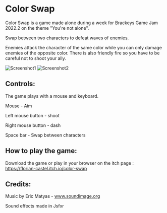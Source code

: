 # Color Swap

Color Swap is a game made alone during a week for Brackeys Game Jam 2022.2 on the theme "You're not alone".


Swap between two characters to defeat waves of enemies.

Enemies attack the character of the same color while you can only damage enemies of the opposite color. There is also friendly fire so you have to be careful not to shoot your ally.

![Screenshot1](https://user-images.githubusercontent.com/106156391/188631500-b58da62f-9044-4bc8-b2a4-564d43e215c4.png)
![Screenshot2](https://user-images.githubusercontent.com/106156391/188631515-3bc302ae-bbf1-459e-bc0c-7e2dd52f7134.png)

## Controls:

The game plays with a mouse and keyboard.

Mouse - Aim

Left mouse button - shoot

Right mouse button - dash

Space bar - Swap between characters

## How to play the game:

Download the game or play in your browser on the itch page : https://florian-castel.itch.io/color-swap

## Credits:

Music by Eric Matyas - www.soundimage.org

Sound effects made in Jsfxr
